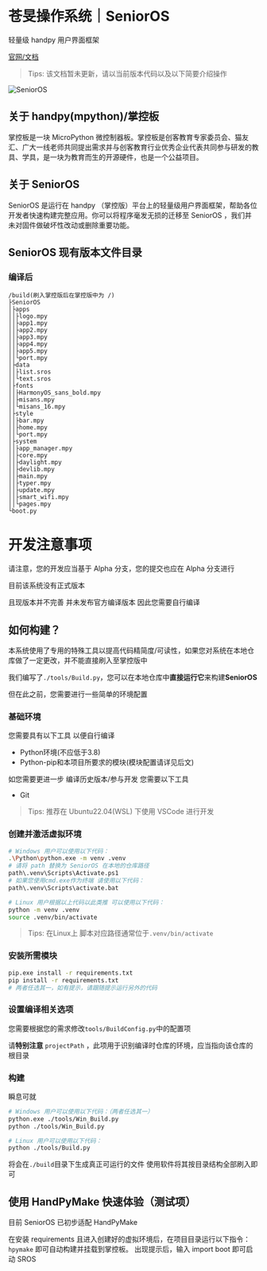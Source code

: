 # 苍旻操作系统｜SeniorOS

轻量级 handpy 用户界面框架

[官网/文档](https://senior.stfp.site/)

> Tips: 该文档暂未更新，请以当前版本代码以及以下简要介绍操作

![SeniorOS](https://senior.stfp.site/assets/senior.jpg)

## 关于 handpy(mpython)/掌控板

掌控板是一块 MicroPython 微控制器板。掌控板是创客教育专家委员会、猫友汇、广大一线老师共同提出需求并与创客教育行业优秀企业代表共同参与研发的教具、学具，是一块为教育而生的开源硬件，也是一个公益项目。

## 关于 SeniorOS

SeniorOS 是运行在 handpy （掌控版）平台上的轻量级用户界面框架，帮助各位开发者快速构建完整应用。你可以将程序毫发无损的迁移至 SeniorOS ，我们并未对固件做破坏性改动或删除重要功能。

## SeniorOS 现有版本文件目录

### 编译后

```
/build(刷入掌控版后在掌控版中为 /)
├SeniorOS
│├apps
││├logo.mpy
││├app1.mpy
││├app2.mpy
││├app3.mpy
││├app4.mpy
││├app5.mpy
││└port.mpy
│├data
││├list.sros
││└text.sros
│├fonts
││├HarmonyOS_sans_bold.mpy
││├misans.mpy
││└misans_16.mpy
│├style
││├bar.mpy
││├home.mpy
││└port.mpy
│├system
││├app_manager.mpy
││├core.mpy
││├daylight.mpy
││├devlib.mpy
││├main.mpy
││├typer.mpy
││├update.mpy
││├smart_wifi.mpy
││└pages.mpy
└boot.py
```

# 开发注意事项

请注意，您的开发应当基于 Alpha 分支，您的提交也应在 Alpha 分支进行

目前该系统没有正式版本

且现版本并不完善 并未发布官方编译版本 因此您需要自行编译

## 如何构建？

本系统使用了专用的特殊工具以提高代码精简度/可读性，如果您对系统在本地仓库做了一定更改，并不能直接刷入至掌控版中

我们编写了`./tools/Build.py`，您可以在本地仓库中**直接运行它**来构建**SeniorOS**

但在此之前，您需要进行一些简单的环境配置

### 基础环境

您需要具有以下工具 以便自行编译

- Python环境(不应低于3.8)
- Python-pip和本项目所要求的模块(模块配置请详见后文)

如您需要更进一步 编译历史版本/参与开发 您需要以下工具

- Git

> Tips: 推荐在 Ubuntu22.04(WSL) 下使用 VSCode 进行开发

### 创建并激活虚拟环境

```bash
# Windows 用户可以使用以下代码：
.\Python\python.exe -m venv .venv
# 请将 path 替换为 SeniorOS 在本地的仓库路径
path\.venv\Scripts\Activate.ps1
# 如果您使用cmd.exe作为终端 请使用以下代码：
path\.venv\Scripts\activate.bat

# Linux 用户根据以上代码以此类推 可以使用以下代码：
python -m venv .venv
source .venv/bin/activate
```
> Tips: 在Linux上 脚本对应路径通常位于`.venv/bin/activate`

### 安装所需模块

```bash
pip.exe install -r requirements.txt
pip install -r requirements.txt
# 两者任选其一，如有提示，请跟随提示运行另外的代码
```

### 设置编译相关选项

您需要根据您的需求修改`tools/BuildConfig.py`中的配置项

请**特别注意** `projectPath` ，此项用于识别编译时仓库的环境，应当指向该仓库的根目录

### 构建

瞬息可就

```bash
# Windows 用户可以使用以下代码：（两者任选其一）
python.exe ./tools/Win_Build.py
python ./tools/Win_Build.py

# Linux 用户可以使用以下代码：
python ./tools/Build.py
```

将会在`./build`目录下生成真正可运行的文件 使用软件将其按目录结构全部刷入即可

## 使用 HandPyMake 快速体验（测试项）

目前 SeniorOS 已初步适配 HandPyMake

在安装 requirements 且进入创建好的虚拟环境后，在项目目录运行以下指令：
`hpymake`
即可自动构建并挂载到掌控板。
出现提示后，输入 import boot 即可启动 SROS